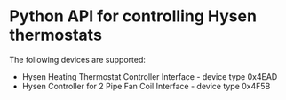 # Python API for controlling Hysen thermostats

The following devices are supported:
 - Hysen Heating Thermostat Controller Interface - device type 0x4EAD
 - Hysen Controller for 2 Pipe Fan Coil Interface - device type 0x4F5B
